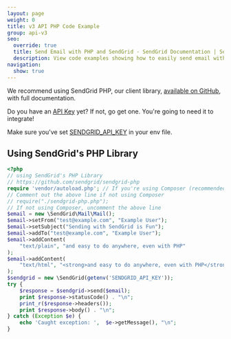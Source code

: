 ```yaml
---
layout: page
weight: 0
title: v3 API PHP Code Example
group: api-v3
seo:
  override: true
  title: Send Email with PHP and SendGrid - SendGrid Documentation | SendGrid
  description: View code examples showing how to easily send email with PHP using cURL and SendGrid. Further explore SendGrid's email sending PHP library.
navigation:
  show: true
---
```

<call-out>

We recommend using SendGrid PHP, our client library, [available on GitHub](https://github.com/sendgrid/sendgrid-php), with full documentation.

</call-out>

<call-out>

Do you have an [API Key](https://app.sendgrid.com/settings/api_keys) yet? If not, go get one. You're going to need it to integrate!

Make sure you've set [SENDGRID_API_KEY](https://github.com/sendgrid/sendgrid-php#setup-environment-variables) in your env file.

</call-out>

## Using SendGrid's PHP Library
```php
<?php
// using SendGrid's PHP Library
// https://github.com/sendgrid/sendgrid-php
require 'vendor/autoload.php'; // If you're using Composer (recommended)
// Comment out the above line if not using Composer
// require("./sendgrid-php.php");
// If not using Composer, uncomment the above line
$email = new \SendGrid\Mail\Mail();
$email->setFrom("test@example.com", "Example User");
$email->setSubject("Sending with SendGrid is Fun");
$email->addTo("test@example.com", "Example User");
$email->addContent(
    "text/plain", "and easy to do anywhere, even with PHP"
);
$email->addContent(
    "text/html", "<strong>and easy to do anywhere, even with PHP</strong>"
);
$sendgrid = new \SendGrid(getenv('SENDGRID_API_KEY'));
try {
    $response = $sendgrid->send($email);
    print $response->statusCode() . "\n";
    print_r($response->headers());
    print $response->body() . "\n";
} catch (Exception $e) {
    echo 'Caught exception: ',  $e->getMessage(), "\n";
}
```
